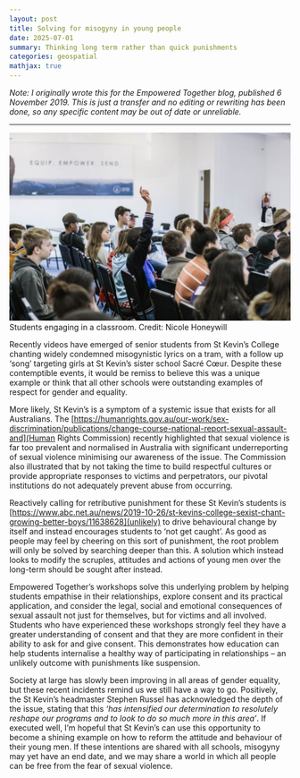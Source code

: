 ```yaml
---
layout: post
title: Solving for misogyny in young people
date: 2025-07-01
summary: Thinking long term rather than quick punishments
categories: geospatial
mathjax: true
---
```


_Note: I originally wrote this for the Empowered Together blog, published 6 November 2019. This is just a transfer and no editing or rewriting has been done, so any specific content may be out of date or unreliable._

---

![A room full of about twenty teenage students with one in the centre raising their hand](/images/posts/2025-07-01-misogyny-youth/School_and_students_Nicole_Honeywill.jpg)
Students engaging in a classroom. Credit: Nicole Honeywill

Recently videos have emerged of senior students from St Kevin’s College chanting widely condemned misogynistic lyrics on a tram, with a follow up ‘song’ targeting girls at St Kevin’s sister school  Sacré Cœur. Despite these contemptible events, it would be remiss to believe this was a unique example or think that all other schools were outstanding examples of respect for gender and equality.

More likely, St Kevin’s is a symptom of a systemic issue that exists for all Australians. The [https://humanrights.gov.au/our-work/sex-discrimination/publications/change-course-national-report-sexual-assault-and](Human Rights Commission) recently highlighted that sexual violence is far too prevalent and normalised in Australia with significant underreporting of sexual violence minimising our awareness of the issue. The Commission also illustrated that by not taking the time to build respectful cultures or provide appropriate responses to victims and perpetrators, our pivotal institutions do not adequately prevent abuse from occurring.

Reactively calling for retributive punishment for these St Kevin’s students is [https://www.abc.net.au/news/2019-10-26/st-kevins-college-sexist-chant-growing-better-boys/11638628](unlikely) to drive behavioural change by itself and instead encourages students to ‘not get caught’. As good as people may feel by cheering on this sort of punishment, the root problem will only be solved by searching deeper than this. A solution which instead looks to modify the scruples, attitudes and actions of young men over the long-term should be sought after instead.

Empowered Together’s workshops solve this underlying problem by helping students empathise in their relationships, explore consent and its practical application, and consider the legal, social and emotional consequences of sexual assault not just for themselves, but for victims and all involved. Students who have experienced these workshops strongly feel they have a greater understanding of consent and that they are more confident in their ability to ask for and give consent. This demonstrates how education can help students internalise a healthy way of participating in relationships – an unlikely outcome with punishments like suspension.

Society at large has slowly been improving in all areas of gender equality, but these recent incidents remind us we still have a way to go. Positively, the St Kevin’s headmaster Stephen Russel has acknowledged the depth of the issue, stating that this _‘has intensified our determination to resolutely reshape our programs and to look to do so much more in this area’_. If executed well, I’m hopeful that St Kevin’s can use this opportunity to become a shining example on how to reform the attitude and behaviour of their young men. If these intentions are shared with all schools, misogyny may yet have an end date, and we may share a world in which all people can be free from the fear of sexual violence.